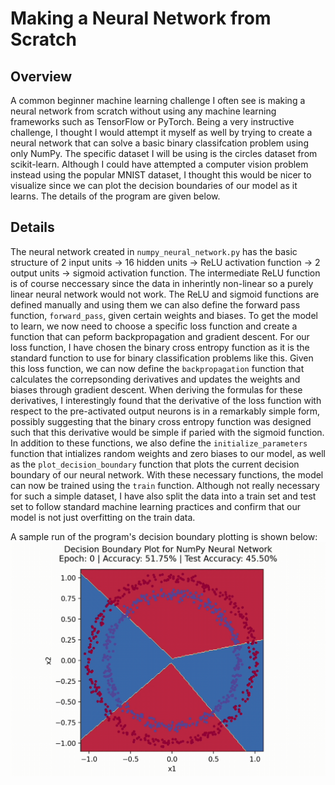 # Making a Neural Network from Scratch

## Overview

A common beginner machine learning challenge I often see is making a neural network from scratch without using any machine learning frameworks such as TensorFlow or PyTorch. Being a very instructive challenge, I thought I would attempt it myself as well by trying to create a neural network that can solve a basic binary classifcation problem using only NumPy. The specific dataset I will be using is the circles dataset from scikit-learn. Although I could have attempted a computer vision problem instead using the popular MNIST dataset, I thought this would be nicer to visualize since we can plot the decision boundaries of our model as it learns. The details of the program are given below.

## Details

The neural network created in `numpy_neural_network.py` has the basic structure of 2 input units -> 16 hidden units -> ReLU activation function -> 2 output units -> sigmoid activation function. The intermediate ReLU function is of course neccessary since the data in inherintly non-linear so a purely linear neural network would not work. The ReLU and sigmoid functions are defined manually and using them we can also define the forward pass function, `forward_pass`, given certain weights and biases. To get the model to learn, we now need to choose a specific loss function and create a function that can peform backpropagation and gradient descent. For our loss function, I have chosen the binary cross entropy function as it is the standard function to use for binary classification problems like this. Given this loss function, we can now define the `backpropagation` function that calculates the correpsonding derivatives and updates the weights and biases through gradient descent. When deriving the formulas for these derivatives, I interestingly found that the derivative of the loss function with respect to the pre-activated output neurons is in a remarkably simple form, possibly suggesting that the binary cross entropy function was designed such that this derivative would be simple if paried with the sigmoid function. In addition to these functions, we also define the `initialize_parameters` function that intializes random weights and zero biases to our model, as well as the `plot_decision_boundary` function that plots the current decision boundary of our neural network. With these necessary functions, the model can now be trained using the `train` function. Although not really necessary for such a simple dataset, I have also split the data into a train set and test set to follow standard machine learning practices and confirm that our model is not just overfitting on the train data.

A sample run of the program's decision boundary plotting is shown below:
![Example run of numpy_neural_network.py](decision_boundary_plot.gif)
